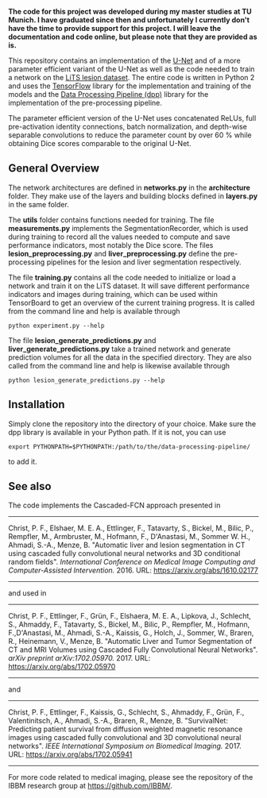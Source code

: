 **The code for this project was developed during my master studies at TU Munich. I have graduated since then and unfortunately I currently don't have the time to provide support for this project. I will leave the documentation and code online, but please note that they are provided as is.**

This repository contains an implementation of the [U-Net](https://arxiv.org/abs/1505.04597) and of a more parameter efficient variant of the U-Net as well as the code needed to train a network on the [LiTS lesion dataset](http://lits-challenge.com/). The entire code is written in Python 2 and uses the [TensorFlow](http://tensorflow.org/) library for the implementation and training of the models and the [Data Processing Pipeline (dpp)](https://github.com/FelixGruen/data-processing-pipeline) library for the implementation of the pre-processing pipeline.

The parameter efficient version of the U-Net uses concatenated ReLUs, full pre-activation identity connections, batch normalization, and depth-wise separable convolutions to reduce the parameter count by over 60 % while obtaining Dice scores comparable to the original U-Net.

## General Overview

The network architectures are defined in **networks.py** in the **architecture** folder. They make use of the layers and building blocks defined in **layers.py** in the same folder.

The **utils** folder contains functions needed for training. The file **measurements.py** implements the SegmentationRecorder, which is used during training to record all the values needed to compute and save performance indicators, most notably the Dice score. The files **lesion_preprocessing.py** and **liver_preprocessing.py** define the pre-processing pipelines for the lesion and liver segmentation respectively.

The file **training.py** contains all the code needed to initialize or load a network and train it on the LiTS dataset. It will save different performance indicators and images during training, which can be used within TensorBoard to get an overview of the current training progress. It is called from the command line and help is available through

    python experiment.py --help

The file **lesion_generate_predictions.py** and **liver_generate_predictions.py** take a trained network and generate prediction volumes for all the data in the specified directory. They are also called from the command line and help is likewise available through

    python lesion_generate_predictions.py --help

## Installation

Simply clone the repository into the directory of your choice. Make sure the dpp library is available in your Python path. If it is not, you can use

    export PYTHONPATH=$PYTHONPATH:/path/to/the/data-processing-pipeline/

to add it.

## See also

The code implements the Cascaded-FCN approach presented in

---

Christ, P. F., Elshaer, M. E. A., Ettlinger, F., Tatavarty, S., Bickel, M., Bilic, P., Rempfler, M., Armbruster, M., Hofmann, F., D'Anastasi, M., Sommer W. H., Ahmadi, S.-A., Menze, B. "Automatic liver and lesion segmentation in CT using cascaded fully convolutional neural networks and 3D conditional random fields". *International Conference on Medical Image Computing and Computer-Assisted Intervention.* 2016. URL: <https://arxiv.org/abs/1610.02177>

---

and used in

---

Christ, P. F., Ettlinger, F., Grün, F., Elshaera, M. E. A., Lipkova, J., Schlecht, S., Ahmaddy, F., Tatavarty, S., Bickel, M., Bilic, P., Rempfler, M., Hofmann, F.,D'Anastasi, M., Ahmadi, S.-A., Kaissis, G., Holch, J., Sommer, W., Braren, R., Heinemann, V., Menze, B. "Automatic Liver and Tumor Segmentation of CT and MRI Volumes using Cascaded Fully Convolutional Neural Networks". *arXiv preprint arXiv:1702.05970.* 2017. URL: <https://arxiv.org/abs/1702.05970>

---

and

---

Christ, P. F., Ettlinger, F., Kaissis, G., Schlecht, S., Ahmaddy, F., Grün, F., Valentinitsch, A., Ahmadi, S.-A., Braren, R., Menze, B. "SurvivalNet: Predicting patient survival from diffusion weighted magnetic resonance images using cascaded fully convolutional and 3D convolutional neural networks". *IEEE International Symposium on Biomedical Imaging.* 2017. URL: <https://arxiv.org/abs/1702.05941>

---

For more code related to medical imaging, please see the repository of the IBBM research group at <https://github.com/IBBM/>.
